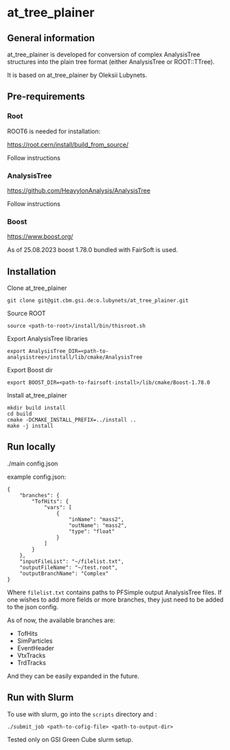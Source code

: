 # at_tree_plainer

## General information

at_tree_plainer is developed for conversion of complex AnalysisTree structures into the plain tree format (either AnalysisTree or ROOT::TTree).

It is based on at_tree_plainer by Oleksii Lubynets.

## Pre-requirements

### Root

ROOT6 is needed for installation:

https://root.cern/install/build_from_source/

Follow instructions
    
### AnalysisTree

https://github.com/HeavyIonAnalysis/AnalysisTree

Follow instructions

### Boost

https://www.boost.org/

As of 25.08.2023 boost 1.78.0 bundled with FairSoft is used.

## Installation

Clone at_tree_plainer

    git clone git@git.cbm.gsi.de:o.lubynets/at_tree_plainer.git
    
Source ROOT

    source <path-to-root>/install/bin/thisroot.sh
    
Export AnalysisTree libraries

    export AnalysisTree_DIR=<path-to-analysistree>/install/lib/cmake/AnalysisTree
    
Export Boost dir

    export BOOST_DIR=<path-to-fairsoft-install>/lib/cmake/Boost-1.78.0

Install at_tree_plainer
    
    mkdir build install
    cd build
    cmake -DCMAKE_INSTALL_PREFIX=../install ..
    make -j install
    
## Run locally

./main config.json

example config.json:

```
{
    "branches": {
        "TofHits": {
            "vars": [
                {
                    "inName": "mass2",
                    "outName": "mass2",
                    "type": "float"
                }
            ]
        }
    },
    "inputFileList": "~/filelist.txt",
    "outputFileName": "~/test.root",
    "outputBranchName": "Complex"
}
```

Where `filelist.txt` contains paths to PFSimple output AnalysisTree files. 
If one wishes to add more fields or more branches, they just need to be added to the json config.


As of now, the available branches are:
- TofHits
- SimParticles
- EventHeader
- VtxTracks
- TrdTracks

And they can be easily expanded in the future.

## Run with Slurm

To use with slurm, go into the `scripts` directory and :

```
./submit_job <path-to-cofig-file> <path-to-output-dir>
```

Tested only on GSI Green Cube slurm setup.
